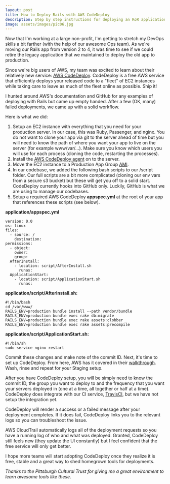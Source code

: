 ```yaml
---
layout: post
title: How to Deploy Rails with AWS CodeDeploy
description: Step by step instructions for deploying an RoR application on AWS
image: assets/images/pic06.jpg
---
```


Now that I'm working at a large non-profit, I'm getting to stretch my DevOps skills a bit farther (with the help of our awesome Ops team). As we're moving our Rails app from version 2 to 4, it was time to see if we could retire the legacy application that we maintained to deploy the old app to production.

Since we're big users of AWS, my team was excited to learn about their relatively new service: [AWS CodeDeploy](https://aws.amazon.com/codedeploy/). CodeDeploy is a free AWS service that efficiently deploys your released code to a "fleet" of EC2 instances while taking care to leave as much of the fleet online as possible. Ship it!

I hunted around AWS's documentation and GitHub for any examples of deploying with Rails but came up empty handed. After a few (OK, many) failed deployments, we came up with a solid workflow.

Here is what we did:

1. Setup an EC2 instance with everything that you need for your production server. In our case, this was Ruby, Passenger, and nginx. You do not want to clone your app via git to the server ahead of time but you will need to know the path of where you want your app to live on the server (for example www/var/...). Make sure you know which users you will use for each process (cloning the code, restarting the processes).
2. Install the [AWS CodeDeploy agent](https://docs.aws.amazon.com/codedeploy/latest/userguide/codedeploy-agent.html) on to the server.
3. Move the EC2 instance to a Production App Group [AMI](https://docs.aws.amazon.com/AWSEC2/latest/UserGuide/AMIs.html).
4. In our codebase, we added the following bash scripts to our /script folder. Our full scripts are a bit more complicated (cloning our env vars from a secure s3 bucket) but these will get you off to a solid start. CodeDeploy currently hooks into GitHub only. Luckily, GitHub is what we are using to manage our codebases.
5. Setup a required AWS CodeDeploy **appspec.yml** at the root of your app that references these scripts (see below).

**application/appspec.yml**


    version: 0.0
    os: linux
    files:
      - source: /
        destination:
    permissions:
      - object:
        owner:
        group:
      AfterInstall:
        - location: script/AfterInstall.sh
          runas:
      ApplicationStart:
        - location: script/ApplicationStart.sh
          runas:

**application/script/AfterInstall.sh:**


    #!/bin/bash
    cd /var/www/
    RAILS_ENV=production bundle install --path vendor/bundle
    RAILS_ENV=production bundle exec rake db:migrate
    RAILS_ENV=production bundle exec rake assets:clobber
    RAILS_ENV=production bundle exec rake assets:precompile

**application/script/ApplicationStart.sh:**


    #!/bin/sh
    sudo service nginx restart

Commit these changes and make note of the commit ID. Next, it's time to set up CodeDeploy. From here, AWS has it covered in their [walkthrough](https://docs.aws.amazon.com/codedeploy/latest/userguide/getting-started-codedeploy.html). Wash, rinse and repeat for your Staging setup.

After you have CodeDeploy setup, you will be simply need to know the commit ID, the group you want to deploy to and the frequency that you want your servers deployed in (one at a time, all together or half at a time). CodeDeploy does integrate with our CI service, [TravisCI](https://travis-ci.org/), but we have not setup the integration yet.

CodeDeploy will render a success or a failed message after your deployment completes. If it does fail, CodeDeploy links you to the relevant logs so you can troubleshoot the issue.

AWS CloudTrail automatically logs all of the deployment requests so you have a running log of who and what was deployed. Granted, CodeDeploy still feels new (they update the UI constantly) but I feel confident that the free service will only get better.

I hope more teams will start adopting CodeDeploy once they realize it is free, stable and a great way to shed homegrown tools for deployments.

_Thanks to the Pittsburgh Cultural Trust for giving me a great environment to learn awesome tools like these._

